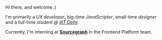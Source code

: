 Hi there, and welcome :)

I'm primarily a _UX developer_, big-time _JavaScripter_, small-time _designer_ and a full-time _student @ <a href="https://iiitd.ac.in" target="_blank" rel="noopener">IIIT Delhi</a>_.

Currently, I'm interning at **<a href="https://about.sourcegraph.com" target="_blank" rel="noopener">Sourcegraph</a>** in the Frontend Platform team.

